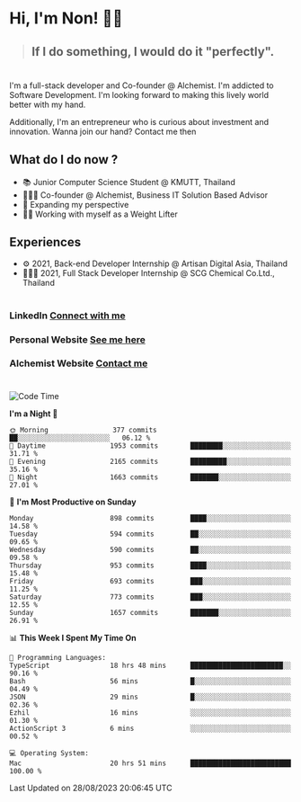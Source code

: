 # Hi, I'm Non! 🖐🏻

> ## If I do something, I would do it "perfectly".

#

I'm a full-stack developer and Co-founder @ Alchemist. I'm addicted to Software Development. I'm looking forward to making this lively world better with my hand.

Additionally, I'm an entrepreneur who is curious about investment and innovation. Wanna join our hand? Contact me then

## What do I do now ?

- 📚 Junior Computer Science Student @ KMUTT, Thailand
- 🧑🏻‍💻 Co-founder @ Alchemist, Business IT Solution Based Advisor
- 🌈 Expanding my perspective
- 🏋🏻 Working with myself as a Weight Lifter

## Experiences

- ⚙️ 2021, Back-end Developer Internship @ Artisan Digital Asia, Thailand
- 🧑🏻‍💻 2021, Full Stack Developer Internship @ SCG Chemical Co.Ltd., Thailand

#

### LinkedIn [Connect with me](https://www.linkedin.com/in/non-nontra/)

### Personal Website [See me here](https://nonnontra.com/)

### Alchemist Website [Contact me](https://alchemist-softwarehouse.co/)

#

<!--START_SECTION:waka-->
![Code Time](http://img.shields.io/badge/Code%20Time-3%2C001%20hrs%2045%20mins-blue)

**I'm a Night 🦉** 

```text
🌞 Morning                377 commits         ██░░░░░░░░░░░░░░░░░░░░░░░   06.12 % 
🌆 Daytime                1953 commits        ████████░░░░░░░░░░░░░░░░░   31.71 % 
🌃 Evening                2165 commits        █████████░░░░░░░░░░░░░░░░   35.16 % 
🌙 Night                  1663 commits        ███████░░░░░░░░░░░░░░░░░░   27.01 % 
```
📅 **I'm Most Productive on Sunday** 

```text
Monday                   898 commits         ████░░░░░░░░░░░░░░░░░░░░░   14.58 % 
Tuesday                  594 commits         ██░░░░░░░░░░░░░░░░░░░░░░░   09.65 % 
Wednesday                590 commits         ██░░░░░░░░░░░░░░░░░░░░░░░   09.58 % 
Thursday                 953 commits         ████░░░░░░░░░░░░░░░░░░░░░   15.48 % 
Friday                   693 commits         ███░░░░░░░░░░░░░░░░░░░░░░   11.25 % 
Saturday                 773 commits         ███░░░░░░░░░░░░░░░░░░░░░░   12.55 % 
Sunday                   1657 commits        ███████░░░░░░░░░░░░░░░░░░   26.91 % 
```


📊 **This Week I Spent My Time On** 

```text
💬 Programming Languages: 
TypeScript               18 hrs 48 mins      ███████████████████████░░   90.16 % 
Bash                     56 mins             █░░░░░░░░░░░░░░░░░░░░░░░░   04.49 % 
JSON                     29 mins             █░░░░░░░░░░░░░░░░░░░░░░░░   02.36 % 
Ezhil                    16 mins             ░░░░░░░░░░░░░░░░░░░░░░░░░   01.30 % 
ActionScript 3           6 mins              ░░░░░░░░░░░░░░░░░░░░░░░░░   00.52 % 

💻 Operating System: 
Mac                      20 hrs 51 mins      █████████████████████████   100.00 % 
```


 Last Updated on 28/08/2023 20:06:45 UTC
<!--END_SECTION:waka-->
